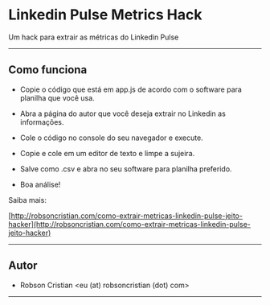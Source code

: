 # Linkedin Pulse Metrics Hack

Um hack para extrair as métricas do Linkedin Pulse

---

## Como funciona

- Copie o código que está em app.js de acordo com o software para planilha que você usa.

- Abra a página do autor que você deseja extrair no Linkedin as informações.

- Cole o código no console do seu navegador e execute.

- Copie e cole em um editor de texto e limpe a sujeira.

- Salve como .csv e abra no seu software para planilha preferido.

- Boa análise!

Saiba mais:

[http://robsoncristian.com/como-extrair-metricas-linkedin-pulse-jeito-hacker](http://robsoncristian.com/como-extrair-metricas-linkedin-pulse-jeito-hacker)

---

## Autor

- Robson Cristian <eu (at) robsoncristian (dot) com>

---